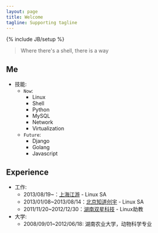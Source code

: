 ```yaml
---
layout: page
title: Welcome
tagline: Supporting tagline
---
```

{% include JB/setup %}

> Where there's a shell, there is a way

## Me

* 技能:
    * `Now`:
        * Linux
        * Shell
        * Python
        * MySQL
        * Network
        * Virtualization
    * `Future`:
        * Django
        * Golang
        * Javascript

## Experience

* 工作:
    * 2013/08/19~：[上海江游](http://www.123u.com/) - Linux SA
    * 2013/01/08~2013/08/14：[北京知道创宇](http://www.knownsec.com/) - Linux SA
    * 2011/11/20~2012/12/30：[湖南双星科技](http://www.sxkeji.com.cn/) - Linux助教
* 大学:
    * 2008/09/01~2012/06/18: 湖南农业大学，动物科学专业
